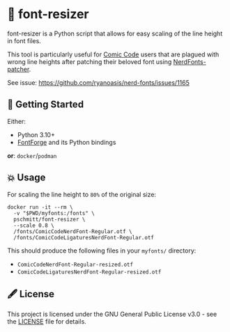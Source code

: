# 📏 font-resizer

font-resizer is a Python script that allows for easy scaling of
the line height in font files.

This tool is particularly useful for [Comic Code](https://tosche.net/fonts/comic-code)
users that are plagued with wrong line heights after patching their beloved font
using [NerdFonts-patcher](https://github.com/ryanoasis/nerd-fonts).

See issue: https://github.com/ryanoasis/nerd-fonts/issues/1165

## 🚀 Getting Started

Either:

- Python 3.10+
- [FontForge](https://fontforge.org/en-US/) and its Python bindings

**or**: `docker`/`podman`

## 💥 Usage

For scaling the line height to `80%` of the original size:

```shell
docker run -it --rm \
  -v "$PWD/myfonts:/fonts" \
  pschmitt/font-resizer \
  --scale 0.8 \
  /fonts/ComicCodeNerdFont-Regular.otf \
  /fonts/ComicCodeLigaturesNerdFont-Regular.otf
```

This should produce the following files in your `myfonts/` directory:

- `ComicCodeNerdFont-Regular-resized.otf`
- `ComicCodeLigaturesNerdFont-Regular-resized.otf`

## 🖋️ License

This project is licensed under the GNU General Public License v3.0 -
see the [LICENSE](./LICENSE) file for details.
